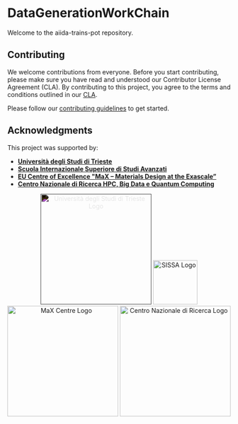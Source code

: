 # DataGenerationWorkChain

Welcome to the aiida-trains-pot repository.

## Contributing

We welcome contributions from everyone. Before you start contributing, please make sure you have read and understood our Contributor License Agreement (CLA). By contributing to this project, you agree to the terms and conditions outlined in our [CLA](CLA.md).

Please follow our [contributing guidelines](CONTRIBUTING.md) to get started.

## Acknowledgments

This project was supported by:

- **[Università degli Studi di Trieste](https://portale.units.it/en)**
- **[Scuola Internazionale Superiore di Studi Avanzati](https://www.sissa.it/it)**
- **[EU Centre of Excellence "MaX – Materials Design at the Exascale”](https://www.max-centre.eu/)** 
- **[Centro Nazionale di Ricerca HPC, Big Data e Quantum Computing](https://www.supercomputing-icsc.it/en/icsc-home/)**

<p align="center">
  <img src="https://encrypted-tbn0.gstatic.com/images?q=tbn:ANd9GcTgTBDFRADTwpIJqho2NDfWrdCgIMTxFnlHBA&s" alt="Università degli Studi di Trieste Logo" width="250" style="filter: invert(1);"/>
  <img src="https://www.sissa.it/themes/custom/sissa/images/logo-type.svg" alt="SISSA Logo" width="100"/>
  <img src="https://www.max-centre.eu/sites/default/files/styles/news_responsive/public/MaX_900x600.jpg" alt="MaX Centre Logo" width="250"/> 
  <img src="https://www.supercomputing-icsc.it/wp-content/uploads/2022/10/logoxweb.svg" alt="Centro Nazionale di Ricerca Logo" width="250"/>
</p>
